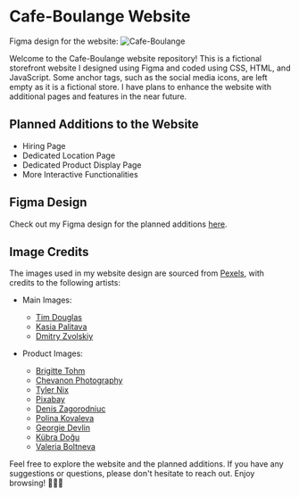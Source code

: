 # Cafe-Boulange Website

Figma design for the website:
![Cafe-Boulange](https://github.com/FabianoGLentini/Website_Coffee_Backery/assets/132173298/120ad1b0-2d51-466c-8073-ce841135f1e4)

Welcome to the Cafe-Boulange website repository! This is a fictional storefront website I designed using Figma and coded using CSS, HTML, and JavaScript. Some anchor tags, such as the social media icons, are left empty as it is a fictional store. I have plans to enhance the website with additional pages and features in the near future.

## Planned Additions to the Website

- Hiring Page
- Dedicated Location Page
- Dedicated Product Display Page
- More Interactive Functionalities

## Figma Design

Check out my Figma design for the planned additions [here](https://github.com/FabianoGLentini/Website_Coffee_Backery/assets/132173298/120ad1b0-2d51-466c-8073-ce841135f1e4).

## Image Credits

The images used in my website design are sourced from [Pexels](https://www.pexels.com/), with credits to the following artists:

- Main Images:
  - [Tim Douglas](https://www.pexels.com/@tim-douglas/)
  - [Kasia Palitava](https://www.pexels.com/@kasia-palitava-132623147/)
  - [Dmitry Zvolskiy](https://www.pexels.com/@zvolskiy/)

- Product Images:
  - [Brigitte Tohm](https://www.pexels.com/@brigitte-tohm-36757/)
  - [Chevanon Photography](https://www.pexels.com/@chevanon/)
  - [Tyler Nix](https://www.pexels.com/@tyler-nix-1259808/)
  - [Pixabay](https://www.pexels.com/@pixabay/)
  - [Denis Zagorodniuc](https://www.pexels.com/@imdennyz/)
  - [Polina Kovaleva](https://www.pexels.com/@polina-kovaleva/)
  - [Georgie Devlin](https://www.pexels.com/@georgie-devlin-76906720/)
  - [Kübra Doğu](https://www.pexels.com/@kubra-dogu-80605500/)
  - [Valeria Boltneva](https://www.pexels.com/@valeriya/)

Feel free to explore the website and the planned additions. If you have any suggestions or questions, please don't hesitate to reach out. Enjoy browsing! 🍰🍪🍵
